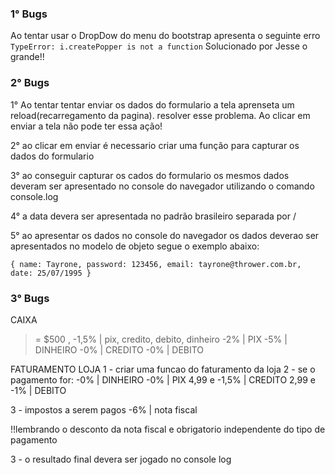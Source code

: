 ### 1° Bugs
Ao tentar usar o DropDow do menu do bootstrap apresenta o seguinte erro
`
    TypeError: i.createPopper is not a function
`
Solucionado por Jesse o grande!!

### 2° Bugs
1° Ao tentar tentar enviar os dados do formulario a tela aprenseta um reload(recarregamento da pagina). resolver esse problema. Ao clicar em enviar a tela não pode ter essa ação!

2° ao clicar em enviar é necessario criar uma função para capturar os dados do formulario

3° ao conseguir capturar os cados do formulario os mesmos dados deveram ser apresentado no console do navegador utilizando o comando console.log

4° a data devera ser apresentada no padrão brasileiro separada por /

5° ao apresentar os dados no console do navegador os dados deverao ser apresentados no modelo de objeto segue o exemplo abaixo:

`
{
    name: Tayrone,
    password: 123456,
    email: tayrone@thrower.com.br,
    date: 25/07/1995
}
`
### 3° Bugs
 CAIXA

 >= $500 , -1,5% | pix, credito, debito, dinheiro
 -2% | PIX
 -5% | DINHEIRO
 -0% | CREDITO
 -0% | DEBITO


FATURAMENTO LOJA
1 - criar uma funcao do faturamento da loja
2 - se o pagamento for:
    -0% | DINHEIRO
    -0% | PIX 
    4,99 e -1,5% | CREDITO
    2,99 e -1% | DEBITO

3 - impostos a serem pagos
    -6% | nota fiscal    

!!lembrando o desconto da nota fiscal e obrigatorio independente do tipo de pagamento

3 - o resultado final devera ser jogado no console log